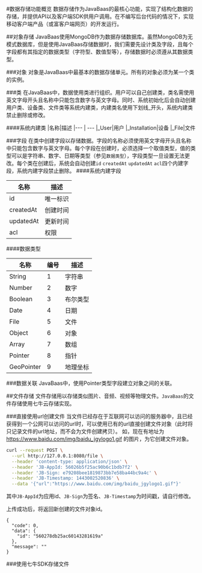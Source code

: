 #数据存储功能概览
数据存储作为JavaBaas的最核心功能，实现了结构化数据的存储，并提供API以及客户端SDK供用户调用。在不编写后台代码的情况下，实现移动客户端产品（或富客户端网页）的开发运行。

##对象存储
JavaBaas使用MongoDB作为数据存储数据库。虽然MongoDB为无模式数据库，但是使用JavaBaas存储数据时，我们需要先设计类及字段，且每个字段都有其指定的数据类型（字符型、数值型等），存储数据时必须遵从其数据类型。

###对象
对象是JavaBaas中最基本的数据存储单元。所有的对象必须为某一个类的实例。

###类
在JavaBaas中，数据使用类进行组织。用户可以自己创建类，类名需使用英文字母开头且名称中只能包含数字与英文字母。同时、系统初始化后会自动创建用户类、设备类、文件类等系统内建类，内建类名使用下划线_开头，系统内建类禁止删除或修改。

####系统内建类
|名称|描述
|--- | ---
|_User|用户
|_Installation|设备
|_File|文件

###字段
在类中创建字段以存储数据。字段的名称必须使用英文字母开头且名称中只能包含数字与英文字母。每个字段在创建时，必须选择一个取值类型，值的类型可以是字符串、数字、日期等类型（参见`数据类型`），字段类型一旦设置无法更改。每个类在创建后，系统会自动创建`id` `createdAt` `updatedAt` `acl`四个内建字段，系统内建字段禁止删除。
####系统内建字段

名称|描述
--- | ---
id|唯一标识
createdAt|创建时间
updatedAt|更新时间
acl|权限


<span id="fieldType"/>
####数据类型

名称|编号|描述
--- | --- | ----
String |1 | 字符串
Number |2 | 数字
Boolean |3 | 布尔类型
Date |4 | 日期
File |5 | 文件
Object |6 | 对象
Array |7 | 数组
Pointer|8 | 指针
GeoPointer |9 | 地理坐标

###数据关联
JavaBaas中，使用Pointer类型字段建立对象之间的关联。

##文件存储
文件存储用以存储类似图片、音频、视频等物理文件。`JavaBaas`的文件存储使用七牛云存储实现。

###直接使用url创建文件
当文件已经存在于互联网可以访问的服务器中，且已经获得到一个公网可以访问的url时，可以使用已有的url直接创建文件对象（此时将只记录文件的url地址，而不会为文件创建拷贝）。
如，现在有地址为 https://www.baidu.com/img/baidu_jgylogo1.gif 的图片，为它创建文件对象。

```bash
curl --request POST \
  --url http://127.0.0.1:8080/file \
  --header 'content-type: application/json' \
  --header 'JB-AppId: 56026b5f25ac90b6c1bdb7f2' \
  --header 'JB-Sign: e79208bee1819873bb7e58ba44bc9a4c' \
  --header 'JB-Timestamp: 1443002520836' \
  --data '{"url":"https://www.baidu.com/img/baidu_jgylogo1.gif"}'
```
其中`JB-AppId`为应用id、`JB-Sign`为签名、`JB-Timestamp`为时间戳，请自行修改。

上传成功后，将返回新创建的文件对象id。

```
{
  "code": 0,
  "data": {
    "id": "560278db25ac60143281619a"
  },
  "message": ""
}
```

###使用七牛SDK存储文件
